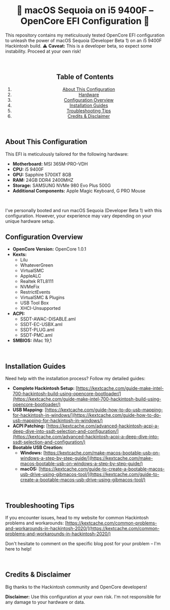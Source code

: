 <div align="center">

# 🚀 macOS Sequoia on i5 9400F – OpenCore EFI Configuration 🚀

</div>

This repository contains my meticulously tested OpenCore EFI configuration to unleash the power of macOS Sequoia (Developer Beta 1) on an i5 9400F Hackintosh build. 
⚠️ **Caveat:**  This is a developer beta, so expect some instability. Proceed at your own risk!

<br>
<div align="center">

## Table of Contents
1.  [About This Configuration](#about-this-configuration)
2.  [Hardware](#hardware)
3.  [Configuration Overview](#configuration-overview)
4.  [Installation Guides](#installation-guides)
5.  [Troubleshooting Tips](#troubleshooting-tips)
6.  [Credits & Disclaimer](#credits--disclaimer)

</div>


<br>

## About This Configuration 

This EFI is meticulously tailored for the following hardware:

*   **Motherboard:** MSI 365M-PRO-VDH
*   **CPU:** i5 9400F
*   **GPU:** Sapphire 5700XT 8GB
*   **RAM:** 24GB DDR4 2400MHZ
*   **Storage:** SAMSUNG NVMe 980 Evo Plus 500G
*   **Additional Components:** Apple Magic Keyboard, G PRO Mouse

<br>

I've personally booted and run macOS Sequoia (Developer Beta 1) with this configuration.  However, your experience may vary depending on your unique hardware setup. 

## Configuration Overview

*   **OpenCore Version:** OpenCore 1.0.1
*   **Kexts:**
    *   Lilu
    *   WhateverGreen
    *   VirtualSMC
    *   AppleALC
    *   Realtek RTL8111
    *   NVMeFix
    *   RestrictEvents
    *   VirtualSMC & Plugins
    *   USB Tool Box
    *   XHCI-Unsupported
*   **ACPI:**
    *   SSDT-AWAC-DISABLE.aml
    *   SSDT-EC-USBX.aml
    *   SSDT-PLUG.aml
    *   SSDT-PMC.aml
*   **SMBIOS:** iMac 19,1

<br>

## Installation Guides 

Need help with the installation process? Follow my detailed guides:

*   **Complete Hackintosh Setup:**  [https://kextcache.com/guide-make-intel-700-hackintosh-build-using-opencore-bootloader/](https://kextcache.com/guide-make-intel-700-hackintosh-build-using-opencore-bootloader/)
*   **USB Mapping:** [https://kextcache.com/guide-how-to-do-usb-mapping-for-hackintosh-in-windows/](https://kextcache.com/guide-how-to-do-usb-mapping-for-hackintosh-in-windows/)
*   **ACPI Patching:**  [https://kextcache.com/advanced-hackintosh-acpi-a-deep-dive-into-ssdt-selection-and-configuration/](https://kextcache.com/advanced-hackintosh-acpi-a-deep-dive-into-ssdt-selection-and-configuration/)
*   **Bootable USB Creation:**
    *   **Windows:**  [https://kextcache.com/make-macos-bootable-usb-on-windows-a-step-by-step-guide/](https://kextcache.com/make-macos-bootable-usb-on-windows-a-step-by-step-guide/)
    *   **macOS:** [https://kextcache.com/guide-to-create-a-bootable-macos-usb-drive-using-gibmacos-tool/](https://kextcache.com/guide-to-create-a-bootable-macos-usb-drive-using-gibmacos-tool/)

<br>

## Troubleshooting Tips

If you encounter issues, head to my website for common Hackintosh problems and workarounds: [https://kextcache.com/common-problems-and-workarounds-in-hackintosh-2020/](https://kextcache.com/common-problems-and-workarounds-in-hackintosh-2020/)

Don't hesitate to comment on the specific blog post for your problem – I'm here to help!

<br>

## Credits & Disclaimer

Big thanks to the Hackintosh community and OpenCore developers!

**Disclaimer:** Use this configuration at your own risk. I'm not responsible for any damage to your hardware or data. 
